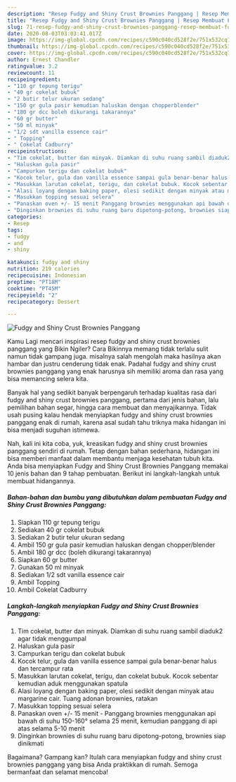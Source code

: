 ```yaml
---
description: "Resep Fudgy and Shiny Crust Brownies Panggang | Resep Membuat Fudgy and Shiny Crust Brownies Panggang Yang Mudah Dan Praktis"
title: "Resep Fudgy and Shiny Crust Brownies Panggang | Resep Membuat Fudgy and Shiny Crust Brownies Panggang Yang Mudah Dan Praktis"
slug: 71-resep-fudgy-and-shiny-crust-brownies-panggang-resep-membuat-fudgy-and-shiny-crust-brownies-panggang-yang-mudah-dan-praktis
date: 2020-08-03T03:03:41.017Z
image: https://img-global.cpcdn.com/recipes/c590c040cd528f2e/751x532cq70/fudgy-and-shiny-crust-brownies-panggang-foto-resep-utama.jpg
thumbnail: https://img-global.cpcdn.com/recipes/c590c040cd528f2e/751x532cq70/fudgy-and-shiny-crust-brownies-panggang-foto-resep-utama.jpg
cover: https://img-global.cpcdn.com/recipes/c590c040cd528f2e/751x532cq70/fudgy-and-shiny-crust-brownies-panggang-foto-resep-utama.jpg
author: Ernest Chandler
ratingvalue: 3.2
reviewcount: 11
recipeingredient:
- "110 gr tepung terigu"
- "40 gr cokelat bubuk"
- "2 butir telur ukuran sedang"
- "150 gr gula pasir kemudian haluskan dengan chopperblender"
- "180 gr dcc boleh dikurangi takarannya"
- "60 gr butter"
- "50 ml minyak"
- "1/2 sdt vanilla essence cair"
- " Topping"
- " Cokelat Cadburry"
recipeinstructions:
- "Tim cokelat, butter dan minyak. Diamkan di suhu ruang sambil diaduk2 agar tidak menggumpal"
- "Haluskan gula pasir"
- "Campurkan terigu dan cokelat bubuk"
- "Kocok telur, gula dan vanilla essence sampai gula benar-benar halus dan tercampur rata"
- "Masukkan larutan cokelat, terigu, dan cokelat bubuk. Kocok sebentar kemudian aduk menggunakan spatula"
- "Alasi loyang dengan baking paper, olesi sedikit dengan minyak atau margarine cair. Tuang adonan brownies, ratakan"
- "Masukkan topping sesuai selera"
- "Panaskan oven +/- 15 menit Panggang brownies menggunakan api bawah di suhu 150-160° selama 25 menit, kemudian panggang di api atas selama 5-10 menit"
- "Dinginkan brownies di suhu ruang baru dipotong-potong, brownies siap dinikmati"
categories:
- Resep
tags:
- fudgy
- and
- shiny

katakunci: fudgy and shiny 
nutrition: 219 calories
recipecuisine: Indonesian
preptime: "PT18M"
cooktime: "PT45M"
recipeyield: "2"
recipecategory: Dessert

---
```



![Fudgy and Shiny Crust Brownies Panggang](https://img-global.cpcdn.com/recipes/c590c040cd528f2e/751x532cq70/fudgy-and-shiny-crust-brownies-panggang-foto-resep-utama.jpg)

Kamu Lagi mencari inspirasi resep fudgy and shiny crust brownies panggang yang Bikin Ngiler? Cara Bikinnya memang tidak terlalu sulit namun tidak gampang juga. misalnya salah mengolah maka hasilnya akan hambar dan justru cenderung tidak enak. Padahal fudgy and shiny crust brownies panggang yang enak harusnya sih memiliki aroma dan rasa yang bisa memancing selera kita.

Banyak hal yang sedikit banyak berpengaruh terhadap kualitas rasa dari fudgy and shiny crust brownies panggang, pertama dari jenis bahan, lalu pemilihan bahan segar, hingga cara membuat dan menyajikannya. Tidak usah pusing kalau hendak menyiapkan fudgy and shiny crust brownies panggang enak di rumah, karena asal sudah tahu triknya maka hidangan ini bisa menjadi suguhan istimewa.




Nah, kali ini kita coba, yuk, kreasikan fudgy and shiny crust brownies panggang sendiri di rumah. Tetap dengan bahan sederhana, hidangan ini bisa memberi manfaat dalam membantu menjaga kesehatan tubuh kita. Anda bisa menyiapkan Fudgy and Shiny Crust Brownies Panggang memakai 10 jenis bahan dan 9 tahap pembuatan. Berikut ini langkah-langkah untuk membuat hidangannya.

<!--inarticleads1-->

##### Bahan-bahan dan bumbu yang dibutuhkan dalam pembuatan Fudgy and Shiny Crust Brownies Panggang:

1. Siapkan 110 gr tepung terigu
1. Sediakan 40 gr cokelat bubuk
1. Sediakan 2 butir telur ukuran sedang
1. Ambil 150 gr gula pasir kemudian haluskan dengan chopper/blender
1. Ambil 180 gr dcc (boleh dikurangi takarannya)
1. Siapkan 60 gr butter
1. Gunakan 50 ml minyak
1. Sediakan 1/2 sdt vanilla essence cair
1. Ambil  Topping
1. Ambil  Cokelat Cadburry




<!--inarticleads2-->

##### Langkah-langkah menyiapkan Fudgy and Shiny Crust Brownies Panggang:

1. Tim cokelat, butter dan minyak. Diamkan di suhu ruang sambil diaduk2 agar tidak menggumpal
1. Haluskan gula pasir
1. Campurkan terigu dan cokelat bubuk
1. Kocok telur, gula dan vanilla essence sampai gula benar-benar halus dan tercampur rata
1. Masukkan larutan cokelat, terigu, dan cokelat bubuk. Kocok sebentar kemudian aduk menggunakan spatula
1. Alasi loyang dengan baking paper, olesi sedikit dengan minyak atau margarine cair. Tuang adonan brownies, ratakan
1. Masukkan topping sesuai selera
1. Panaskan oven +/- 15 menit - Panggang brownies menggunakan api bawah di suhu 150-160° selama 25 menit, kemudian panggang di api atas selama 5-10 menit
1. Dinginkan brownies di suhu ruang baru dipotong-potong, brownies siap dinikmati




Bagaimana? Gampang kan? Itulah cara menyiapkan fudgy and shiny crust brownies panggang yang bisa Anda praktikkan di rumah. Semoga bermanfaat dan selamat mencoba!
